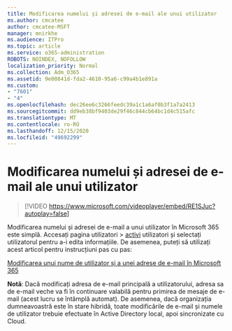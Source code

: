 ```yaml
---
title: Modificarea numelui și adresei de e-mail ale unui utilizator
ms.author: cmcatee
author: cmcatee-MSFT
manager: mnirkhe
ms.audience: ITPro
ms.topic: article
ms.service: o365-administration
ROBOTS: NOINDEX, NOFOLLOW
localization_priority: Normal
ms.collection: Adm_O365
ms.assetid: 9e00841d-fda2-4610-95a6-c99a4b1e891a
ms.custom:
- "7601"
- "4"
ms.openlocfilehash: dec26ee6c3266feedc39a1c1a6af0b3f1a7a2413
ms.sourcegitcommit: dd9eb38bf9403de29f46c844cb64bc1d4c515afc
ms.translationtype: MT
ms.contentlocale: ro-RO
ms.lasthandoff: 12/15/2020
ms.locfileid: "49692299"
---
```

# <a name="change-a-users-name-and-email-address"></a>Modificarea numelui și adresei de e-mail ale unui utilizator

> [!VIDEO https://www.microsoft.com/videoplayer/embed/RE1SJuc?autoplay=false]

Modificarea numelui și adresei de e-mail a unui utilizator în Microsoft 365 este simplă. Accesați pagina utilizatori  \> [activi](https://go.microsoft.com/fwlink/p/?linkid=834822) utilizatori și selectați utilizatorul pentru a-i edita informațiile. De asemenea, puteți să utilizați acest articol pentru instrucțiuni pas cu pas:
  
[Modificarea unui nume de utilizator și a unei adrese de e-mail în Microsoft 365](https://docs.microsoft.com/microsoft-365/admin/add-users/change-a-user-name-and-email-address)
  
 **Notă**: Dacă modificați adresa de e-mail principală a utilizatorului, adresa sa de e-mail veche va fi în continuare valabilă pentru primirea de mesaje de e-mail (acest lucru se întâmplă automat). De asemenea, dacă organizația dumneavoastră este în stare hibridă, toate modificările de e-mail și numele de utilizator trebuie efectuate în Active Directory local, apoi sincronizate cu Cloud.